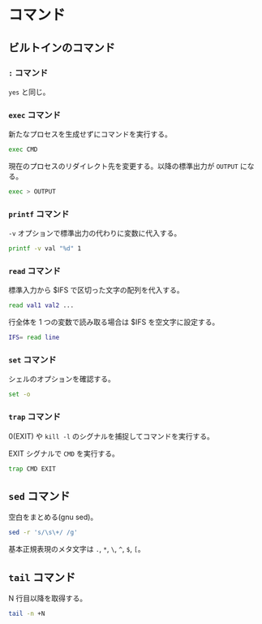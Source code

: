 # コマンド

## ビルトインのコマンド

### ```:``` コマンド

```yes``` と同じ。

### ```exec``` コマンド

新たなプロセスを生成せずにコマンドを実行する。

```sh
exec CMD
```

現在のプロセスのリダイレクト先を変更する。以降の標準出力が ```OUTPUT``` になる。

```sh
exec > OUTPUT
```

### ```printf``` コマンド

```-v``` オプションで標準出力の代わりに変数に代入する。

```sh
printf -v val "%d" 1
```

### ```read``` コマンド

標準入力から $IFS で区切った文字の配列を代入する。

```sh
read val1 val2 ...
```

行全体を 1 つの変数で読み取る場合は $IFS を空文字に設定する。

```sh
IFS= read line
```

### ```set``` コマンド

シェルのオプションを確認する。

```sh
set -o
```

### ```trap``` コマンド

0(EXIT) や ```kill -l``` のシグナルを捕捉してコマンドを実行する。

EXIT シグナルで ```CMD``` を実行する。

```sh
trap CMD EXIT
```

## ```sed``` コマンド

空白をまとめる(gnu sed)。

```sh
sed -r 's/\s\+/ /g'
```

基本正規表現のメタ文字は ```.```, ```*```, ```\```, ```^```, ```$```, ```[```。

## ```tail``` コマンド

N 行目以降を取得する。

```sh
tail -n +N
```

